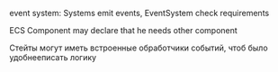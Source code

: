 event system:
Systems emit events, EventSystem check requirements

ECS Component may declare that he needs other component

Стейты могут иметь встроенные обработчики событий, чтоб было удобнееписать логику